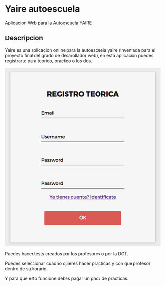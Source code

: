 # Yaire autoescuela
Aplicacion Web para la Autoescuela YAIRE


## Descripcion

Yaire es una aplicacion online para la autoescuela yaire (inventada para el proyecto final del grado de desarollador web), en esta aplicacion puedes registrarte para teorico, practico o los dos. 

<img src="/img/captura1.png" alt="My cool logo"/>

Puedes hacer tests creados por los profesores o por la DGT. 

Puedes seleccionar cuadno quieres hacer practicas y con que profesor dentro de su horario. 

Y para que esto funcione debes pagar un pack de practicas.


